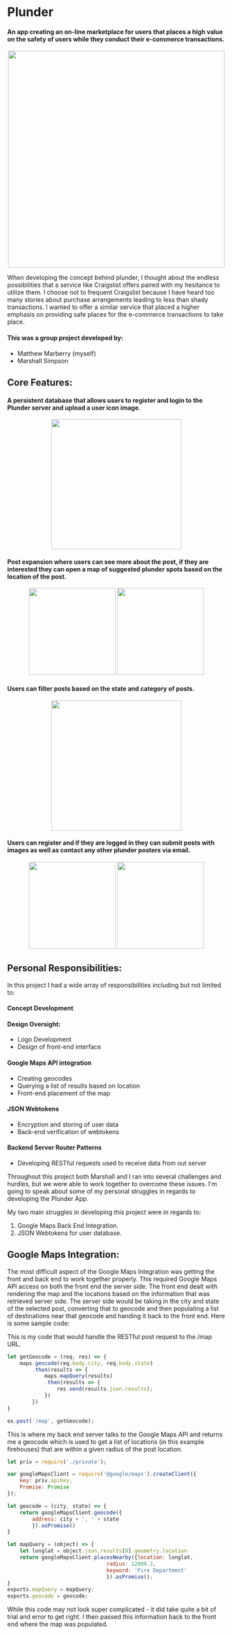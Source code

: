 #  Plunder 
#### An app creating an on-line marketplace for users that places a high value on the safety of users while they conduct their e-commerce transactions.

<div align="center">
<img src="markdownimages/PlunderMain.png" height="500px">
</div>

When developing the concept behind plunder, I thought about the endless possibilities that a service like Craigslist offers paired with my hesitance to utilize them.  I choose not to frequent Craigslist because I have heard too many stories about purchase arrangements leading to less than shady transactions.  I wanted to offer a similar service that placed a higher emphasis on providing safe places for the e-commerce transactions to take place.

#### This was a group project developed by:
* Matthew Marberry (myself)
* Marshall Simpson

## Core Features:

#### A persistent database that allows users to register and login to the Plunder server and upload a user icon image.

<div align="center">
<img src="/markdownimages/PlunderLogin.png" height="300px">
</div>

#### Post expansion where users can see more about the post, if they are interested they can open a map of suggested plunder spots based on the location of the post.

<div align="center">
<img src="/markdownimages/PlunderPost.png" height="200px">
<img src="/markdownimages/PlunderMap.png" height="200px">
</div>

#### Users can filter posts based on the state and category of posts.

<div align="center">
<img src="/markdownimages/PlunderCats.png" height="300px">
</div>

#### Users can register and if they are logged in they can submit posts with images as well as contact any other plunder posters via email.

<div align="center">
<img src="/markdownimages/PlunderEmail.png" height="200px">
<img src="/markdownimages/PlunderSubmit.png" height="200px">
</div>




## Personal Responsibilities:

In this project I had a wide array of responsibilities including but not limited to:
#### Concept Development
#### Design Oversight:
* Logo Development
* Design of front-end interface
#### Google Maps API integration
* Creating geocodes
* Querying a list of results based on location
* Front-end placement of the map
#### JSON Webtokens
* Encryption and storing of user data
* Back-end verification of webtokens
#### Backend Server Router Patterns
* Developing RESTful requests used to receive data from out server

Throughout this project both Marshall and I ran into several challenges and hurdles, but we were able to work together to overcome these issues.  I'm going to speak about some of my personal struggles in regards to developing the Plunder App.

My two main struggles in developing this project were in regards to:
1. Google Maps Back End Integration.
2. JSON Webtokens for user database.

## Google Maps Integration:

The most difficult aspect of the Google Maps Integration was getting the front and back end to work together properly.  This required Google Maps API access on both the front end the server side.  The front end dealt with rendering the map and the locations based on the information that was retrieved server side.  The server side would be taking in the city and state of the selected post, converting that to geocode and then populating a list of destinations near that geocode and handing it back to the front end.  Here is some sample code:

This is my code that would handle the RESTful post request to the /map URL.
```javascript
let getGeocode = (req, res) => {
    maps.geocode(req.body.city, req.body.state)
        .then(results => {
            maps.mapQuery(results)
            .then(results => {
                res.send(results.json.results);
            })
        })
}

ex.post('/map', getGeocode);
```

This is where my back end server talks to the Google Maps API and returns me a geocode which is used to get a list of locations (in this example firehouses) that are within a given radius of the post location.

```javascript
let priv = require('./private');

var googleMapsClient = require('@google/maps').createClient({
    key: priv.apiKey,
    Promise: Promise
});

let geocode = (city, state) => {
    return googleMapsClient.geocode({
        address: city + ', ' + state
        }).asPromise()
}

let mapQuery = (object) => {
    let longlat = object.json.results[0].geometry.location
    return googleMapsClient.placesNearby({location: longlat,
                                radius: 12000.3,
                                keyword: 'Fire Department'
                                }).asPromise();
}
exports.mapQuery = mapQuery;
exports.geocode = geocode;
```

While this code may not look super complicated - it did take quite a bit of trial and error to get right.  I then passed this information back to the front end where the map was populated.

